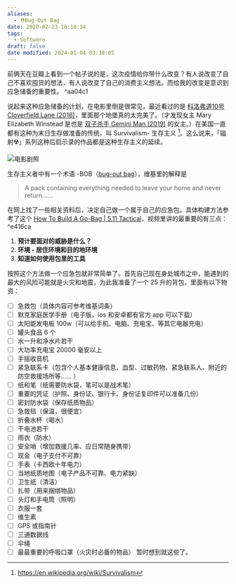 ```yaml
---
aliases:
  - ⛑Bug-Out Bag
date: 2020-02-23 10:10:34
tags:
  - Software
draft: false
date modified: 2024-01-04 03:38:05
---
```


前俩天在豆瓣上看到一个帖子说的是，这次疫情给你带什么改变？有人说改变了自己不喜欢囤货的想法，有人说改变了自己的消费主义想法。而给我的改变是意识到应急储备的重要性。 ^aa04c1

说起来这种应急储备的计划，在电影里倒是很常见，最近看过的是 [科洛弗道10号Cloverfield Lane (2016)](https://movie.douban.com/subject/2977957/)，里面那个地堡真的太完美了。（才发现女主 Mary Elizabeth Winstead 是也是 [双子杀手 Gemini Man (2019)](https://movie.douban.com/subject/3097572/) 的女主。）在美国一直都有这种为末日生存做准备的传统，叫 Survivalism- 生存主义 [^1]。这么说来，「辐射☢️」系列这种后启示录的作品都是这种生存主义的延续。
<!-- more -->

![电影剧照](https://txx-1257178398.cos.ap-shanghai.myqcloud.com/121936.jpg)

生存主义者中有一个术语 -BOB（[bug-out bag](https://en.wikipedia.org/wiki/Bug-out_bag)），维基里的解释是

> A pack containing everything needed to leave your home and never return……

在网上找了一些相关资料后，决定自己做一个属于自己的应急包。具体构建方法参考了这个 [How To Build A Go-Bag | 5.11 Tactical](https://youtu.be/vAdjJvoRGuk)，视频里讲的最重要的有三点： ^e416ca

1. **预计要面对的威胁是什么？**
2. **环境 - 居住环境和目的地环境**
3. **知道如何使用包里的工具**

按照这个方法做一个应急包就非常简单了。首先自己现在身处城市之中，能遇到的最大的风险可能就是火灾和地震，为此我准备了一个 25 升的背包，里面有以下物资：
- [ ] 急救包（具体内容可参考维基词条）
- [ ] 默克家庭医学手册（电子版，ios 和安卓都有官方 app 可以下载）
- [ ] 太阳能发电板 100w（可以给手机、电脑、充电宝、等其它电器充电）
- [ ] 罐头食品 6 个
- [ ] 水一升和净水片若干
- [ ] 大功率充电宝 20000 毫安以上
- [ ] 手摇收音机
- [ ] 紧急联系卡（包含个人基本健康信息、血型、过敏药物、紧急联系人、附近的防空救援场所等…… ）
- [ ] 纸和笔（纸需要防水袋，笔可以是战术笔）
- [ ] 重要的凭证（护照、身份证、银行卡、身份证复印件可以准备几份）
- [ ] 密封防水袋（保存纸质物品）
- [ ] 急救毯（保温，很便宜）
- [ ] 折叠水杯（喝水）
- [ ] 干电池若干
- [ ] 雨衣（防水）
- [ ] 安全哨（增加救援几率、应日常随身携带）
- [ ] 现金（电子支付不可靠）
- [ ] 手表（卡西欧十年电力）
- [ ] 当地纸质地图（电子产品不可靠、电力紧缺）
- [ ] 卫生纸（清洁）
- [ ] 扎带（用来捆绑物品）
- [ ] 头灯和手电筒（照明）
- [ ] 衣服一套
- [ ] 维生素
- [ ] GPS 或指南针
- [ ] 三通数据线
- [ ] 伞绳
- [ ] 最最重要的呼吸口罩（火灾时必备的物品）
暂时想到就这些了。

[^1]: https://en.wikipedia.org/wiki/Survivalism